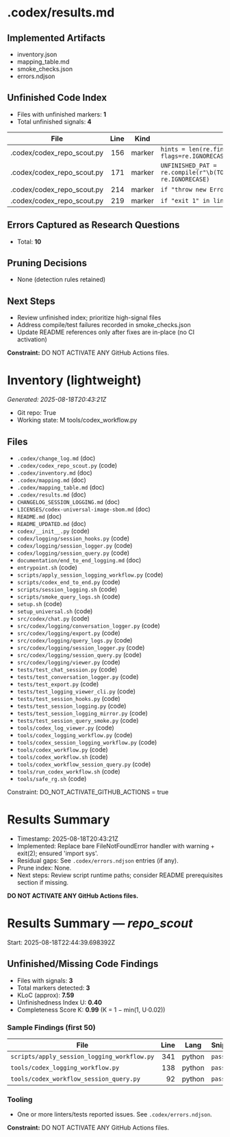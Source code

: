 # .codex/results.md

## Implemented Artifacts
- inventory.json
- mapping_table.md
- smoke_checks.json
- errors.ndjson

## Unfinished Code Index
- Files with unfinished markers: **1**
- Total unfinished signals: **4**

| File | Line | Kind | Snippet |
|---|---:|---|---|
| .codex/codex_repo_scout.py | 156 | marker | `hints = len(re.findall(r"\b(TODO\|FIXME\|WIP\|TBD\|XXX\|NotImplemented)\b", txt, flags=re.IGNORECASE))` |
| .codex/codex_repo_scout.py | 171 | marker | `UNFINISHED_PAT = re.compile(r"\b(TODO\|FIXME\|WIP\|TBD\|XXX\|NOT\s*IMPLEMENTED\|NotImplemented)\b", re.IGNORECASE)` |
| .codex/codex_repo_scout.py | 214 | marker | `if "throw new Error" in line and "Not Implemented" in line:` |
| .codex/codex_repo_scout.py | 219 | marker | `if "exit 1" in line and ("TODO" in line or "TBD" in line):` |

## Errors Captured as Research Questions
- Total: **10**

## Pruning Decisions
- None (detection rules retained)

## Next Steps
- Review unfinished index; prioritize high-signal files
- Address compile/test failures recorded in smoke_checks.json
- Update README references only after fixes are in-place (no CI activation)

**Constraint:** DO NOT ACTIVATE ANY GitHub Actions files.
# Inventory (lightweight)
_Generated: 2025-08-18T20:43:21Z_

- Git repo: True
- Working state: M tools/codex_workflow.py

## Files
- `.codex/change_log.md` (doc)
- `.codex/codex_repo_scout.py` (code)
- `.codex/inventory.md` (doc)
- `.codex/mapping.md` (doc)
- `.codex/mapping_table.md` (doc)
- `.codex/results.md` (doc)
- `CHANGELOG_SESSION_LOGGING.md` (doc)
- `LICENSES/codex-universal-image-sbom.md` (doc)
- `README.md` (doc)
- `README_UPDATED.md` (doc)
- `codex/__init__.py` (code)
- `codex/logging/session_hooks.py` (code)
- `codex/logging/session_logger.py` (code)
- `codex/logging/session_query.py` (code)
- `documentation/end_to_end_logging.md` (doc)
- `entrypoint.sh` (code)
- `scripts/apply_session_logging_workflow.py` (code)
- `scripts/codex_end_to_end.py` (code)
- `scripts/session_logging.sh` (code)
- `scripts/smoke_query_logs.sh` (code)
- `setup.sh` (code)
- `setup_universal.sh` (code)
- `src/codex/chat.py` (code)
- `src/codex/logging/conversation_logger.py` (code)
- `src/codex/logging/export.py` (code)
- `src/codex/logging/query_logs.py` (code)
- `src/codex/logging/session_logger.py` (code)
- `src/codex/logging/session_query.py` (code)
- `src/codex/logging/viewer.py` (code)
- `tests/test_chat_session.py` (code)
- `tests/test_conversation_logger.py` (code)
- `tests/test_export.py` (code)
- `tests/test_logging_viewer_cli.py` (code)
- `tests/test_session_hooks.py` (code)
- `tests/test_session_logging.py` (code)
- `tests/test_session_logging_mirror.py` (code)
- `tests/test_session_query_smoke.py` (code)
- `tools/codex_log_viewer.py` (code)
- `tools/codex_logging_workflow.py` (code)
- `tools/codex_session_logging_workflow.py` (code)
- `tools/codex_workflow.py` (code)
- `tools/codex_workflow.sh` (code)
- `tools/codex_workflow_session_query.py` (code)
- `tools/run_codex_workflow.sh` (code)
- `tools/safe_rg.sh` (code)

Constraint: DO_NOT_ACTIVATE_GITHUB_ACTIONS = true

# Results Summary
- Timestamp: 2025-08-18T20:43:21Z
- Implemented: Replace bare FileNotFoundError handler with warning + exit(2); ensured 'import sys'.
- Residual gaps: See `.codex/errors.ndjson` entries (if any).
- Prune index: None.
- Next steps: Review script runtime paths; consider README prerequisites section if missing.

**DO NOT ACTIVATE ANY GitHub Actions files.**

# Results Summary — _repo_scout_  
Start: 2025-08-18T22:44:39.698392Z
## Unfinished/Missing Code Findings
- Files with signals: **3**
- Total markers detected: **3**
- KLoC (approx): **7.59**
- Unfinishedness Index U: **0.40**
- Completeness Score K: **0.99** (K = 1 − min(1, U·0.02))
### Sample Findings (first 50)
| File | Line | Lang | Snippet |
|---|---:|---|---|
| `scripts/apply_session_logging_workflow.py` | 341 | python | `pass` |
| `tools/codex_logging_workflow.py` | 138 | python | `pass` |
| `tools/codex_workflow_session_query.py` | 92 | python | `pass` |
### Tooling
- One or more linters/tests reported issues. See `.codex/errors.ndjson`.

**Constraint:** DO NOT ACTIVATE ANY GitHub Actions files.
